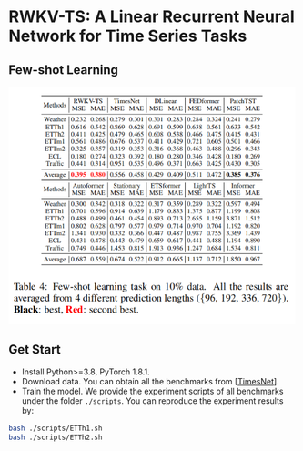 # RWKV-TS: A Linear Recurrent Neural Network for Time Series Tasks

## Few-shot Learning
![image](../pic/few_shot_result.png)

## Get Start

- Install Python>=3.8, PyTorch 1.8.1.
- Download data. You can obtain all the benchmarks from [[TimesNet](https://github.com/thuml/Time-Series-Library)].
- Train the model. We provide the experiment scripts of all benchmarks under the folder `./scripts`. You can reproduce the experiment results by:

```bash
bash ./scripts/ETTh1.sh
bash ./scripts/ETTh2.sh
```